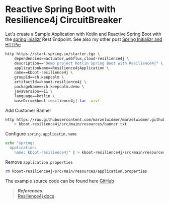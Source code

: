 # Reactive Spring Boot with Resilience4j CircuitBreaker

Let's create a Sample Application with Kotlin and Reactive Spring Boot with the [spring inializr](https://start.spring.io/) Rest Endpoint.
See also my other post [Spring Initializr and HTTPie](https://blog.marcelwidmer.org/spring-initializr/)

```bash
http https://start.spring.io/starter.tgz \
    dependencies==actuator,webflux,cloud-resilience4j \
    description=="Demo project Kotlin Spring Boot with Resilience4j" \
    applicationName==Resilience4jApplication \
    name==kboot-resilience4j \
    groupId==ch.keepcalm \
    artifactId==kboot-resilience4j \
    packageName==ch.keepcalm.demo \
    javaVersion==11 \
    language==kotlin \
    baseDir==kboot-resilience4j| tar -xzvf -

```
Add Customer Banner
```bash
http https://raw.githubusercontent.com/marzelwidmer/marzelwidmer.github.io/master/assets/img/2020/spring-initializr/banner.txt \
    > kboot-resilience4j/src/main/resources/banner.txt
```
Configure `spring.applicatin.name`
```bash
echo "spring:
  application:
    name: kboot-resilience4j" | > kboot-resilience4j/src/main/resources/application.yaml
```
Remove `application.properties`
```bash
rm kboot-resilience4j/src/main/resources/application.properties
```


The example source code can be found here [GitHub](https://github.com/marzelwidmer/kboot-resilience4j)



> **_References:_**  
>[Resilience4j docs](https://resilience4j.readme.io/docs)